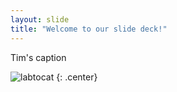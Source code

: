 ```yaml
---
layout: slide
title: "Welcome to our slide deck!"
---
```


Tim's caption

![labtocat](https://octodex.github.com/images/labtocat.png)
{: .center}

